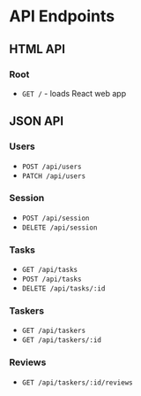 # API Endpoints

## HTML API

### Root

- `GET /` - loads React web app

## JSON API

### Users

- `POST /api/users`
- `PATCH /api/users`

### Session

- `POST /api/session`
- `DELETE /api/session`

### Tasks
- `GET /api/tasks`
- `POST /api/tasks`
- `DELETE /api/tasks/:id`

### Taskers
- `GET /api/taskers`
- `GET /api/taskers/:id`

### Reviews
- `GET /api/taskers/:id/reviews`
